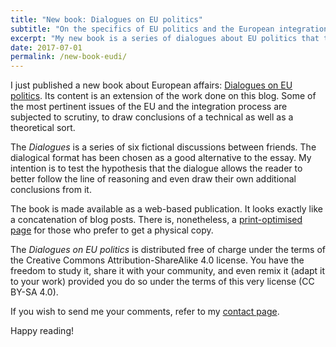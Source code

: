 ```yaml
---
title: "New book: Dialogues on EU politics"
subtitle: "On the specifics of EU politics and the European integration process"
excerpt: "My new book is a series of dialogues about EU politics that tackle issues of a technical and theoretical nature."
date: 2017-07-01
permalink: /new-book-eudi/
---
```

I just published a new book about European affairs: [Dialogues on EU politics](/eudi/). Its content is an extension of the work done on this blog. Some of the most pertinent issues of the EU and the integration process are subjected to scrutiny, to draw conclusions of a technical as well as a theoretical sort.

The *Dialogues* is a series of six fictional discussions between friends. The dialogical format has been chosen as a good alternative to the essay. My intention is to test the hypothesis that the dialogue allows the reader to better follow the line of reasoning and even draw their own additional conclusions from it.

The book is made available as a web-based publication. It looks exactly like a concatenation of blog posts. There is, nonetheless, a [print-optimised page](/eudi/print/) for those who prefer to get a physical copy.

The *Dialogues on EU politics* is distributed free of charge under the terms of the Creative Commons Attribution-ShareAlike 4.0 license. You have the freedom to study it, share it with your community, and even remix it (adapt it to your work) provided you do so under the terms of this very license (CC BY-SA 4.0).

If you wish to send me your comments, refer to my [contact page](/contact/).

Happy reading!
